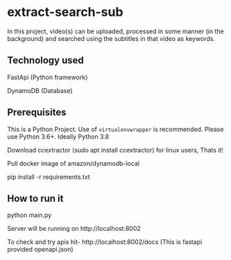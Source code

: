 # extract-search-sub
In this project, video(s) can be uploaded, processed in some manner (in the background) and searched using the subtitles in that video as keywords.

## Technology used
FastApi (Python framework)

DynamoDB (Database)



## Prerequisites
This is a Python Project. Use of `virtualenvwrapper` is recommended. Please use Python 3.6+. Ideally Python 3.8

Download ccextractor (sudo apt install ccextractor) for linux users, Thats it!

Pull docker image of amazon/dynamodb-local 

pip install -r requirements.txt


## How to run it

python main.py

Server will be running on http://localhost:8002

To check and try apis hit- http://localhost:8002/docs (This is fastapi provided openapi.json)
